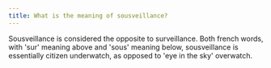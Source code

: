 ```yaml
---
title: What is the meaning of sousveillance?
---
```


Sousveillance is considered the opposite to surveillance. Both french words, with 'sur' meaning above and 'sous' meaning below, sousveillance is essentially citizen underwatch, as opposed to 'eye in the sky' overwatch.
